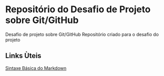 # Repositório do Desafio de Projeto sobre Git/GitHub
Desafio de projeto sobre Git/GitHub
Repositório criado para o desafio do projeto
## Links Ùteis
[Sintaxe Básica do Markdown](https://markdown.net.br/sintaxe-basica/)
